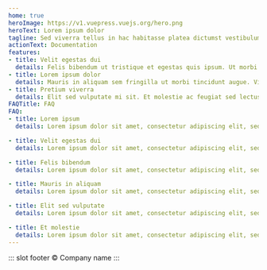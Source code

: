 ```yaml
---
home: true
heroImage: https://v1.vuepress.vuejs.org/hero.png
heroText: Lorem ipsum dolor
tagline: Sed viverra tellus in hac habitasse platea dictumst vestibulum. Velit egestas dui id ornare arcu odio.
actionText: Documentation
features:
- title: Velit egestas dui
  details: Felis bibendum ut tristique et egestas quis ipsum. Ut morbi tincidunt augue interdum. Sed pulvinar proin gravida hendrerit. Quis enim lobortis.
- title: Lorem ipsum dolor
  details: Mauris in aliquam sem fringilla ut morbi tincidunt augue. Viverra nibh cras pulvinar mattis nunc sed blandit libero.
- title: Pretium viverra
  details: Elit sed vulputate mi sit. Et molestie ac feugiat sed lectus vestibulum. Amet consectetur adipiscing elit duis tristique sollicitudin.
FAQTitle: FAQ
FAQ:
- title: Lorem ipsum
  details: Lorem ipsum dolor sit amet, consectetur adipiscing elit, sed do eiusmod tempor incididunt ut labore et dolore magna aliqua. Sed viverra tellus in hac habitasse platea dictumst vestibulum. Velit egestas dui id ornare arcu odio.

- title: Velit egestas dui
  details: Lorem ipsum dolor sit amet, consectetur adipiscing elit, sed do eiusmod tempor incididunt ut labore et dolore magna aliqua. Sed viverra tellus in hac habitasse platea dictumst vestibulum. Velit egestas dui id ornare arcu odio.

- title: Felis bibendum
  details: Lorem ipsum dolor sit amet, consectetur adipiscing elit, sed do eiusmod tempor incididunt ut labore et dolore magna aliqua. Sed viverra tellus in hac habitasse platea dictumst vestibulum. Velit egestas dui id ornare arcu odio.

- title: Mauris in aliquam
  details: Lorem ipsum dolor sit amet, consectetur adipiscing elit, sed do eiusmod tempor incididunt ut labore et dolore magna aliqua. Sed viverra tellus in hac habitasse platea dictumst vestibulum. Velit egestas dui id ornare arcu odio.

- title: Elit sed vulputate
  details: Lorem ipsum dolor sit amet, consectetur adipiscing elit, sed do eiusmod tempor incididunt ut labore et dolore magna aliqua. Sed viverra tellus in hac habitasse platea dictumst vestibulum. Velit egestas dui id ornare arcu odio.

- title: Et molestie
  details: Lorem ipsum dolor sit amet, consectetur adipiscing elit, sed do eiusmod tempor incididunt ut labore et dolore magna aliqua. Sed viverra tellus in hac habitasse platea dictumst vestibulum. Velit egestas dui id ornare arcu odio.
---
```

::: slot footer
© Company name
:::